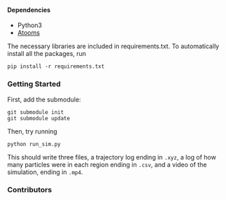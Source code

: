 #### Dependencies

- Python3 
- [Atooms](https://pypi.org/project/atooms/)

The necessary libraries are included in requirements.txt. To automatically
install all the packages, run

```
pip install -r requirements.txt
```

### Getting Started

First, add the submodule:

```
git submodule init
git submodule update
```

Then, try running

```
python run_sim.py
```

This should write three files, a trajectory log ending in `.xyz`, a log of how
many particles were in each region ending in `.csv`, and a video of the
simulation, ending in `.mp4`.

### Contributors

